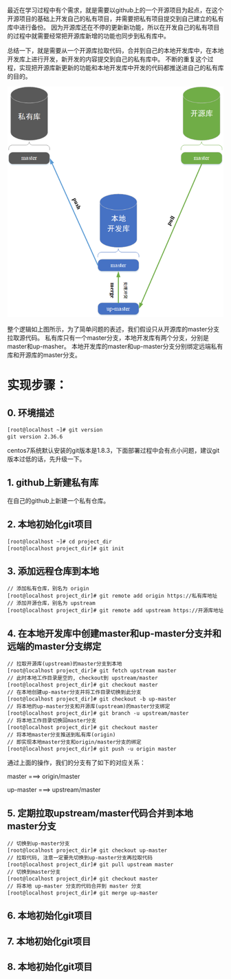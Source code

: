 最近在学习过程中有个需求，就是需要以github上的一个开源项目为起点，在这个开源项目的基础上开发自己的私有项目，并需要把私有项目提交到自己建立的私有库中进行备份。
因为开源库还在不停的更新新功能，所以在开发自己的私有项目的过程中就需要经常把开源库新增的功能也同步到私有库中。

总结一下，就是需要从一个开源库拉取代码，合并到自己的本地开发库中，在本地开发库上进行开发，新开发的内容提交到自己的私有库中。
不断的重复这个过程，实现把开源库新更新的功能和本地开发库中开发的代码都推送进自己的私有库的目的。

<div align=center><img src="./assets/git私有库开源库协同开发图.png"/></div>


整个逻辑如上图所示，为了简单问题的表述，我们假设只从开源库的master分支拉取源代码。
私有库只有一个master分支，本地开发库有两个分支，分别是master和up-masher。
本地开发库的master和up-master分支分别绑定远端私有库和开源库的master分支。

# 实现步骤：

## 0. 环境描述
```shell
[root@localhost ~]# git version
git version 2.36.6
```
centos7系统默认安装的git版本是1.8.3，下面部署过程中会有点小问题，建议git版本过低的话，先升级一下。

## 1. github上新建私有库
在自己的github上新建一个私有仓库。

## 2. 本地初始化git项目
```shell
[root@localhost ~]# cd project_dir
[root@localhost project_dir]# git init
```

## 3. 添加远程仓库到本地
```shell
// 添加私有仓库，别名为 origin
[root@localhost project_dir]# git remote add origin https://私有库地址
// 添加开源仓库，别名为 upstream
[root@localhost project_dir]# git remote add upstream https://开源库地址
```

## 4. 在本地开发库中创建master和up-master分支并和远端的master分支绑定
```shell
// 拉取开源库(upstream)的master分支到本地
[root@localhost project_dir]# git fetch upstream master
// 此时本地工作目录是空的, checkout到 upstream/master
[root@localhost project_dir]# git checkout master
// 在本地创建up-master分支并将工作目录切换到此分支
[root@localhost project_dir]# git checkout -b up-master
// 将本地的up-master分支和开源库(upstream)的master分支绑定
[root@localhost project_dir]# git branch -u upstream/master
// 将本地工作目录切换回master分支
[root@localhost project_dir]# git checkout master
// 将本地master分支推送到私有库(origin)
// 即实现本地master分支和origin/master分支的绑定
[root@localhost project_dir]# git push -u origin master
```
通过上面的操作，我们的分支有了如下的对应关系：

master ===> origin/master

up-master ===> upstream/master

## 5. 定期拉取upstream/master代码合并到本地master分支
```shell
// 切换到up-master分支
[root@localhost project_dir]# git checkout up-master
// 拉取代码, 注意一定要先切换到up-master分支再拉取代码
[root@localhost project_dir]# git pull upstream master
// 切换到master分支
[root@localhost project_dir]# git checkout master
// 将本地 up-master 分支的代码合并到 master 分支
[root@localhost project_dir]# git merge up-master

```
## 6. 本地初始化git项目

## 7. 本地初始化git项目

## 8. 本地初始化git项目